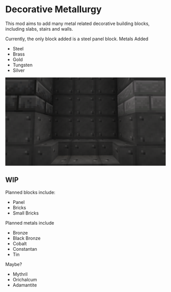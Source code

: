 # Decorative Metallurgy
This mod aims to add many metal related decorative building blocks, including slabs, stairs and walls.

Currently, the only block added is a steel panel block.
Metals Added
- Steel
- Brass
- Gold
- Tungsten
- Silver

![](Images/Steel_Panel_block_preview.png)
## WIP

Planned blocks include:
- Panel
- Bricks
- Small Bricks

Planned metals include
- Bronze
- Black Bronze
- Cobalt
- Constantan
- Tin

Maybe?
- Mythril
- Orichalcum
- Adamantite

